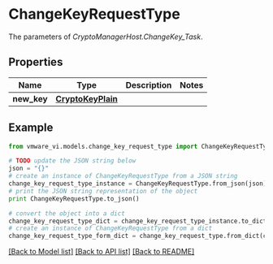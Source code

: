 # ChangeKeyRequestType

The parameters of *CryptoManagerHost.ChangeKey_Task*. 

## Properties
Name | Type | Description | Notes
------------ | ------------- | ------------- | -------------
**new_key** | [**CryptoKeyPlain**](CryptoKeyPlain.md) |  | 

## Example

```python
from vmware_vi.models.change_key_request_type import ChangeKeyRequestType

# TODO update the JSON string below
json = "{}"
# create an instance of ChangeKeyRequestType from a JSON string
change_key_request_type_instance = ChangeKeyRequestType.from_json(json)
# print the JSON string representation of the object
print ChangeKeyRequestType.to_json()

# convert the object into a dict
change_key_request_type_dict = change_key_request_type_instance.to_dict()
# create an instance of ChangeKeyRequestType from a dict
change_key_request_type_form_dict = change_key_request_type.from_dict(change_key_request_type_dict)
```
[[Back to Model list]](../README.md#documentation-for-models) [[Back to API list]](../README.md#documentation-for-api-endpoints) [[Back to README]](../README.md)



